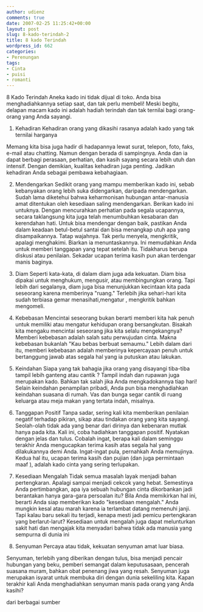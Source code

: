 ```yaml
---
author: udienz
comments: true
date: 2007-02-25 11:25:42+00:00
layout: post
slug: 8-kado-terindah-2
title: 8 kado Terindah
wordpress_id: 662
categories:
- Perenungan
tags:
- Cinta
- puisi
- romanti
---
```


8 Kado Terindah
Aneka kado ini tidak dijual di toko. Anda bisa
menghadiahkannya setiap saat,
dan tak perlu membeli!
Meski begitu, delapan macam kado ini adalah hadiah
terindah dan tak ternilai
bagi orang-orang yang Anda sayangi.

1. Kehadiran
Kehadiran orang yang dikasihi rasanya adalah kado yang
tak ternilai harganya

Memang kita bisa juga hadir di hadapannya lewat surat,
telepon, foto, faks,
e-mail atau chatting.
Namun dengan berada di sampingnya. Anda dan ia dapat
berbagi perasaan,
perhatian, dan kasih sayang secara lebih utuh dan
intensif. Dengan demikian,
kualitas kehadiran juga penting. Jadikan kehadiran
Anda sebagai pembawa
kebahagiaan.

2. Mendengarkan
Sedikit orang yang mampu memberikan kado ini, sebab
kebanyakan orang lebih
suka didengarkan, daripada mendengarkan.
Sudah lama diketehui bahwa keharmonisan hubungan
antar-manusia amat
ditentukan oleh kesediaan saling mendengarkan.
Berikan kado ini untuknya. Dengan mencurahkan
perhatian pada segala
ucapannya, secara taklangsung kita juga telah
menumbuhkan kesabaran dan
kerendahan hati. Untuk bisa mendengar dengan baik,
pastikan Anda dalam
keadaan betul-betul santai dan bisa menangkap utuh apa
yang disampaikannya.
Tatap wajahnya. Tak perlu menyela, mengkritik, apalagi
menghakimi.
Biarkan ia menuntaskannya. Ini memudahkan Anda untuk
memberi tanggapan yang
tepat setelah itu. Tidakharus berupa diskusi atau
penilaian. Sekadar ucapan
terima kasih pun akan terdengar manis baginya.

3. Diam
Seperti kata-kata, di dalam diam juga ada kekuatan.
Diam bisa dipakai untuk menghukum, mengusir, atau
membingungkan orang. Tapi
lebih dari segalanya, diam juga bisa menunjukkan
kecintaan kita pada
seseorang karena memberinya "ruang."
Terlebih jika sehari-hari kita sudah terbiasa gemar
menasihati,mengatur ,
mengkritik bahkan mengomeli.

4. Kebebasan
Mencintai seseorang bukan berarti memberi kita hak
penuh untuk memiliki atau
mengatur kehidupan orang bersangkutan.
Bisakah kita mengaku mencintai seseorang jika kita
selalu mengekangnya?
Memberi kebebasan adalah salah satu perwujudan cinta.
Makna kebebasan bukanlah "Kau bebas berbuat semaumu."
Lebih dalam dari itu,
memberi kebebasan adalah memberinya kepercayaan penuh
untuk bertanggung
jawab atas segala hal yang ia putuskan atau lakukan.

5. Keindahan
Siapa yang tak bahagia jika orang yang disayangi
tiba-tiba tampil lebih
ganteng atau cantik ? Tampil indah dan rupawan juga
merupakan kado. Bahkan
tak salah jika Anda mengkadokannya tiap hari!
Selain keindahan penampilan pribadi, Anda pun bisa
menghadiahkan keindahan
suasana di rumah. Vas dan bunga segar cantik di ruang
keluarga atau meja
makan yang tertata indah, misalnya.

6. Tanggapan Positif
Tanpa sadar, sering kali kita memberikan penilaian
negatif terhadap pikiran,
sikap atau tindakan orang yang kita sayangi.
Seolah-olah tidak ada yang benar dari dirinya dan
kebenaran mutlak hanya
pada kita. Kali ini, coba hadiahkan tanggapan positif.
Nyatakan dengan jelas
dan tulus.
Cobalah ingat, berapa kali dalam seminggu terakhir
Anda mengucapkan terima
kasih atas segala hal yang dilakukannya demi Anda.
Ingat-ingat pula,
pernahkah Anda memujinya. Kedua hal itu, ucapan terima
kasih dan pujian (dan
juga permintaan maaf ), adalah kado cinta yang sering
terlupakan.

7. Kesediaan Mengalah
Tidak semua masalah layak menjadi bahan pertengkaran.
Apalagi sampai menjadi
cekcok yang hebat.
Semestinya Anda pertimbangkan, apa iya sebuah hubungan
cinta dikorbankan
jadi berantakan hanya gara-gara persoalan itu? Bila
Anda memikirkan hal ini,
berarti Anda siap memberikan kado "kesediaan
mengalah."
Anda mungkin kesal atau marah karena ia terlambat
datang memenuhi janji.
Tapi kalau baru sekali itu terjadi, kenapa mesti jadi
pemicu pertengkaran
yang berlarut-larut?
Kesediaan untuk mengalah juga dapat melunturkan sakit
hati dan mengajak kita
menyadari bahwa tidak ada manusia yang sempurna di
dunia ini

8. Senyuman
Percaya atau tidak, kekuatan senyuman amat luar biasa.

Senyuman, terlebih yang diberikan dengan tulus, bisa
menjadi pencair
hubungan yang beku, pemberi semangat dalam
keputusasaan, pencerah suasana
muram, bahkan obat penenang jiwa yang resah.
Senyuman juga merupakan isyarat untuk membuka diri
dengan dunia sekeliling
kita. Kapan terakhir kali Anda menghadiahkan senyuman
manis pada orang yang
Anda kasihi?

dari berbagai sumber
